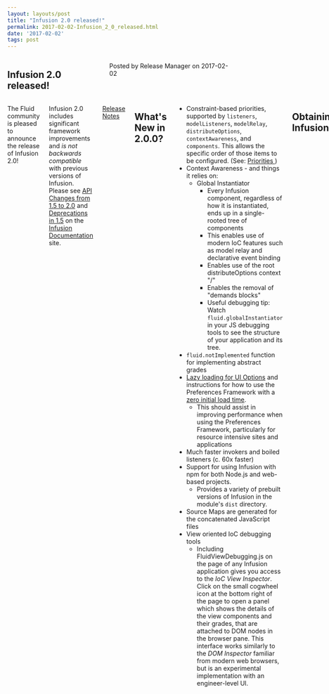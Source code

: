 ```yaml
---
layout: layouts/post
title: "Infusion 2.0 released!"
permalink: 2017-02-02-Infusion_2_0_released.html
date: '2017-02-02'
tags: post
---
```

<section class="row">
   <div class="medium-6 columns">
      <h2 class="fluid-web-emphasized-text">Infusion 2.0 released!</h2>
      <p class="fluid-web-news-post-meta">
         Posted by Release Manager on 2017-02-02
      </p>
   </div>
   <div class="medium-6 columns">
      <p>The Fluid community is pleased to announce the release of Infusion 2.0!</p>
      <p>Infusion 2.0 includes significant framework improvements and <em>is not backwards compatible
         </em> with previous versions of Infusion. Please see <a href="http://docs.fluidproject.org/infusion/development/APIChangesFrom1_5To2_0.html">
      API Changes from 1.5 to 2.0</a> and <a href="http://docs.fluidproject.org/infusion/development/DeprecationsIn1_5.html">
      Deprecations in 1.5</a> on the <a
            href="https://github.com/fluid-project/infusion-docs">Infusion Documentation</a> site.
      </p>
      <p><a href="https://github.com/fluid-project/infusion/blob/infusion-2.0/ReleaseNotes.md">Release
         Notes</a>
      </p>
      <h2 id="what-s-new-in-2-0-0-">What&#39;s New in 2.0.0?</h2>
      <ul>
         <li>Constraint-based priorities, supported by <code>listeners</code>, <code>modelListeners</code>,
            <code>modelRelay</code>, <code>distributeOptions</code>, <code>contextAwareness</code>, and
            <code>components</code>. This allows the specific order of those items to be configured.
            (See: <a href="http://docs.fluidproject.org/infusion/development/Priorities.html">Priorities
            </a>)
         </li>
         <li>
            Context Awareness - and things it relies on:
            <ul>
               <li>
                  Global Instantiator
                  <ul>
                     <li>Every Infusion component, regardless of how it is instantiated, ends up in a
                        single-rooted tree of components
                     </li>
                     <li>This enables use of modern IoC features such as model relay and declarative
                        event binding
                     </li>
                     <li>Enables use of the root distributeOptions context &quot;/&quot;</li>
                     <li>Enables the removal of &quot;demands blocks&quot;</li>
                     <li>Useful debugging tip: Watch <code>fluid.globalInstantiator</code> in your JS
                        debugging tools to see the structure of your application and its tree.
                     </li>
                  </ul>
               </li>
            </ul>
         </li>
         <li><code>fluid.notImplemented</code> function for implementing abstract grades</li>
         <li>
            <a href="http://docs.fluidproject.org/infusion/development/UserInterfaceOptionsAPI.html#lazyload">
            Lazy loading for UI Options</a> and instructions for how to use the Preferences Framework with a
            <a href="http://docs.fluidproject.org/infusion/development/tutorial-prefsFrameworkMinimalFootprint/MinimalFootprint.html">
            zero initial load time</a>.
            <ul>
               <li>This should assist in improving performance when using the Preferences Framework, particularly
                  for resource intensive sites and applications
               </li>
            </ul>
         </li>
         <li>Much faster invokers and boiled listeners (c. 60x faster)</li>
         <li>
            Support for using Infusion with npm for both Node.js and web-based projects.
            <ul>
               <li>Provides a variety of prebuilt versions of Infusion in the module&#39;s <code>dist</code>
                  directory.
               </li>
            </ul>
         </li>
         <li>Source Maps are generated for the concatenated JavaScript files</li>
         <li>
            View oriented IoC debugging tools
            <ul>
               <li>Including FluidViewDebugging.js on the page of any Infusion application gives you access
                  to the <em>IoC View Inspector</em>. Click on the small cogwheel icon at the bottom right of
                  the page to open a panel which shows the details of the view components and their grades, that
                  are attached to DOM nodes in the browser pane. This interface works similarly to the <em>DOM
                  Inspector</em> familiar from modern web browsers, but is an experimental implementation with
                  an engineer-level UI.
               </li>
            </ul>
         </li>
      </ul>
      <h2 id="obtaining-infusion">Obtaining Infusion</h2>
      <ul>
         <li><a href="https://github.com/fluid-project/infusion">Fork on GitHub</a></li>
         <li><a href="https://github.com/fluid-project/infusion/releases">Download a Build</a></li>
         <li><a href="https://www.npmjs.com/package/infusion">Install from NPM</a></li>
         <li><a href="https://cdnjs.com/libraries/infusion">Serve from a CDN</a></li>
      </ul>
      <p>You can create your own custom build of Infusion using the
         <a href="https://github.com/fluid-project/infusion/blob/infusion-2.0/README.md#how-do-i-create-an-infusion-package">
         grunt build script</a>.
      </p>
      <h2 id="thank-you">Thank You</h2>
      <p>A lot of time and effort has gone into this release, and we&#39;d like to thank everyone in the community
         for their contributions.
      </p>
   </div>
</section>
